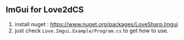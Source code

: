 
## ImGui for Love2dCS

1. install nuget : https://www.nuget.org/packages/LoveSharp.Imgui
2. just check `Love.Imgui.Example/Program.cs` to get how to use.


